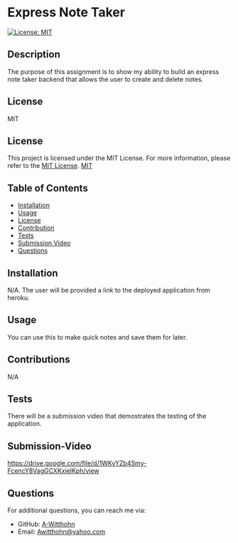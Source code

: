 # Express Note Taker

 [![License: MIT](https://img.shields.io/badge/License-MIT-yellow.svg)](https://opensource.org/licenses/MIT)

## Description
The purpose of this assignment is to show my ability to build an express note taker backend that allows the  user to create and delete notes.

## License
MIT
## License

This project is licensed under the MIT License. For more information, please refer to the [MIT License](https://opensource.org/licenses/MIT).
[MIT](https://opensource.org/licenses/MIT)



## Table of Contents
- [Installation](#installation)
- [Usage](#usage)
- [License](#license)
- [Contribution](#contributions)
- [Tests](#tests)
- [Submission Video](#submission-video)
- [Questions](#questions)

## Installation
N/A. The user will be provided a link to the deployed application from heroku.

## Usage
You can use this to make quick notes and save them for later.


## Contributions
N/A

## Tests
There will be a submission video that demostrates the testing of the application.

## Submission-Video

https://drive.google.com/file/d/1WKyYZb4Smy-FcencY8VagGCXKxielKph/view


## Questions
For additional questions, you can reach me via:
- GitHub: [A-Witthohn](https://github.com/A-Witthohn)
- Email: Awitthohn@yahoo.com